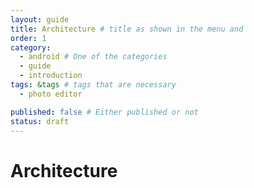 ```yaml
---
layout: guide
title: Architecture # title as shown in the menu and 
order: 1
category: 
  - android # One of the categories
  - guide
  - introduction
tags: &tags # tags that are necessary
  - photo editor 

published: false # Either published or not 
status: draft
---
```


# Architecture

